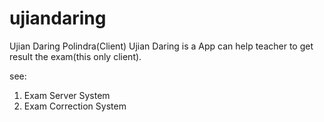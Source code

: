 # ujiandaring
Ujian Daring Polindra(Client)
Ujian Daring is a App can help teacher to get result the exam(this only client).

see:
1. Exam Server System
2. Exam Correction System
